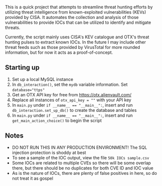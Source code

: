 This is a quick project that attempts to streamline threat hunting efforts by utilizing threat intelligence from known-exploited vulnerabilities (KEVs) provided by CISA. It automates the collection and analysis of those vulnerabilities to provide IOCs that can be utilized to identify and mitigate threats.

Currently, the script mainly uses CISA's KEV catalogue and OTX's threat hunting pulses to extract known IOCs. In the future I may include other threat feeds such as those provided by VirusTotal for more rounded information, but for now it acts as a proof-of-concept.

## Starting up
1. Set up a local MySQL instance
2. In `db_interaction()`, set the `mydb` variable information. Set `database="ttps"`
3. Get an OTX API key for free from https://otx.alienvault.com/
4. Replace all instances of `otx_api_key = ""` with your API key
5. In `main.py` under `if __name__ == "__main__":`, insert and run `db_interaction.set_up_db()` to create the database and tables
6. In `main.py` under `if __name__ == "__main__":`, insert and run `get_main_action_choice()` to begin the script


## Notes
- DO NOT RUN THIS IN ANY PRODUCTION ENVIRONMENT! The SQL injection protection is shoddy at best
- To see a sample of the IOC output, view the file `50k IOCs sample.csv`
- Some IOCs are related to multiple CVEs so there will be some overlap there, but there should be no duplicates for both CVE ID and IOC value
- As is the nature of IOCs, there are plenty of false positives in here, so do not treat it as gospel
